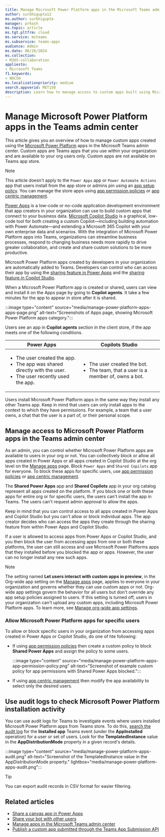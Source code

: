 ```yaml
---
title: Manage Microsoft Power Platform apps in the Microsoft Teams admin center
author: surbhigupta12
ms.author: surbhigupta
manager: prkosh
ms.topic: article
ms.tgt.pltfrm: cloud
ms.service: msteams
ms.subservice: teams-apps
audience: Admin
ms.date: 08/26/2024
ms.collection: 
- M365-collaboration
appliesto: 
- Microsoft Teams
f1.keywords:
- NOCSH
ms.localizationpriority: medium
search.appverid: MET150
description: Learn how to manage access to custom apps built using Microsoft Power Platform in the Teams admin center.
---
```


# Manage Microsoft Power Platform apps in the Teams admin center

This article gives you an overview of how to manage custom apps created using the [Microsoft Power Platform](https://www.microsoft.com/power-platform/) apps in the Microsoft Teams admin center. Custom apps are Teams apps that you use within your organization and are available to your org users only. Custom apps are not available on Teams app store.

> [!NOTE]
> This article doesn't apply to the `Power Apps` app or `Power Automate Actions` app that users install from the app store or admins pin using an [app setup policy](teams-app-setup-policies.md). You can manage the store apps using [app permission policies](teams-app-permission-policies.md) or [app centric management](app-centric-management.md).

[Power Apps](https://www.microsoft.com/power-platform/products/power-apps) is a low-code or no-code application development environment that app creators in your organization can use to build custom apps that connect to your business data. [Microsoft Copilot Studio](/microsoft-copilot-studio/fundamentals-what-is-copilot-studio) is a graphical, low-code tool for both creating a custom Copilot—including building automation with Power Automate—and extending a Microsoft 365 Copilot with your own enterprise data and scenarios. With the integration of Microsoft Power Platform apps into Teams, organizations can streamline business processes, respond to changing business needs more rapidly to drive greater collaboration, and create and share custom solutions to be more productive.  

Microsoft Power Platform apps created by developers in your organization are automatically added to Teams. Developers can control who can access their app by using the [sharing feature in Power Apps](/powerapps/maker/canvas-apps/share-app) and the [sharing feature in Copilot Studio](/microsoft-copilot-studio/admin-share-bots).

When a Microsoft Power Platform app is created or shared, users can view and install it on the Apps page by going to **Copilot agents**. It take a few minutes for the app to appear in store after it is shared.

:::image type="content" source="media/manage-power-platform-apps-apps-page.png" alt-text="Screenshots of Apps page, showing Microsoft Power Platform apps category.":::

Users see an app in **Copilot agents** section in the client store, if the app meets one of the following conditions.

| Power Apps | Copilots Studio |
|------------|-----------------|
|<ul><li>The user created the app.</li><li>The app was shared directly with the user.</li><li>The user recently used the app. </li></ul>| <ul><li>The user created the bot.</li><li>The team, that a user is a member of, owns a bot. </li></ul>  |

Users install Microsoft Power Platform apps in the same way they install any other Teams app. Keep in mind that users can only install apps to the context to which they have permissions. For example, a team that a user owns, a chat that the user is a part of, or their personal scope.

## Manage access to Microsoft Power Platform apps in the Teams admin center

As an admin, you can control whether Microsoft Power Platform apps are available to users in your org or not. You can collectively block or allow all apps created in Power Apps or all apps created in Copilot Studio at the org level on the [Manage apps](manage-apps.md) page. Block `Power Apps` and `Shared Copilots` app for everyone. To block these apps for specific users, use [app permission policies](teams-app-permission-policies.md) or [app centric management](app-centric-management.md).

The **Shared Power Apps** app and **Shared Copilots** app in your org catalog represent all apps created on the platform. If you block one or both these apps for entire org or for specific users, the users can't install the app in Teams. The users can't request admin approval to allow the apps.

Keep in mind that you can control access to all apps created in Power Apps and Copilot Studio but you can't allow or block individual apps. The app creator decides who can access the apps they create through the sharing feature from within Power Apps and Copilot Studio.

If a user is allowed to access apps from Power Apps or Copilot Studio, and you then block the user from accessing apps from one or both these platforms, the user can still access and use Microsoft Power Platforms apps that they installed before you blocked the app or apps. However, the user can no longer install any new such apps.

> [!NOTE]
> The setting named **Let users interact with custom apps in preview**, in the Org-wide app setting on the [Manage apps](manage-apps.md) page, applies to everyone in your organization and governs whether they can use custom apps or not. Org-wide app settings govern the behavior for all users but don't override any app setup policies assigned to users. If this setting is turned off, users in your organization can't upload any custom apps, including Microsoft Power Platform apps. To learn more, see [Manage org-wide app settings](manage-apps.md#manage-org-wide-app-settings).

### Allow Microsoft Power Platform apps for specific users

To allow or block specific users in your organization from accessing apps created in Power Apps or Copilot Studio, do one of hte following:

* If using [app permission policies](teams-app-permission-policies.md) then create a custom policy to block **Shared Power Apps** and assign the policy to some users.

   :::image type="content" source="media/manage-power-platform-apps-app-permission-policy.png" alt-text="Screenshot of example custom policy for app permissions with Shared Power Apps blocked.":::

* If using [app centric management](app-centric-management.md) then modify the app availability to select only the desired users.

## Use audit logs to check Microsoft Power Platform installation activity

You can use audit logs for Teams to investigate events where users installed Microsoft Power Platform apps from Teams store. To do this, [search the audit log](/purview/audit-teams-audit-log-events) for the **Installed app** Teams event (under the **AppInstalled** operation) for a user or set of users. Look for the **TemplatedInstance** value in the **AppDistributionMode** property in a given record's details.

:::image type="content" source="media/manage-power-platform-apps-audit.png" alt-text="Screenshot of the TemplatedInstance value in the AppDistributionMode property." lightbox="media/manage-power-platform-apps-audit.png":::

> [!TIP]
> You can export audit records in CSV format for easier filtering.

## Related articles

* [Share a canvas app in Power Apps](/power-apps/maker/canvas-apps/share-app)
* [Share your bot with other users](/microsoft-copilot-studio/admin-share-bots)
* [Manage apps in the Microsoft Teams admin center](manage-apps.md)
* [Publish a custom app submitted through the Teams App Submission API](submit-approve-custom-apps.md)
